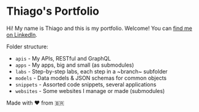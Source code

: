 # Thiago's Portfolio

Hi! My name is Thiago and this is my portfolio. Welcome! You can [find me on LinkedIn](http://linkedin.com/in/thiagovilla89).

Folder structure:

* `apis` - My APIs, RESTful and GraphQL
* `apps` - My apps, big and small (as submodules)
* `labs` - Step-by-step labs, each step in a ~branch~ subfolder
* `models` - Data models & JSON schemas for common objects
* `snippets` - Assorted code snippets, several applications
* `websites` - Some websites I manage or made (submodules)

Made with ❤️ from 🇧🇷
